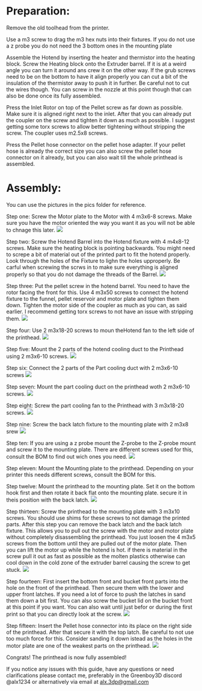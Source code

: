 # Preparation:

Remove the old toolhead from the printer.

Use a m3 screw to drag the m3 hex nuts into their fixtures.
If you do not use a z probe you do not need the 3 bottom ones in the mounting plate

Assemble the Hotend by inserting the heater and thermistor into the heating block.
Screw the Heating block onto the Extruder barrel. If it is at a weird angle you can turn it around ans crew it on the other way. If the grub screws need to be on the bottom to have it align properly you can cut a bit of the insulation of the thermistor away to push it in further. Be careful not to cut the wires though.
You can screw in the nozzle at this point though that can also be done once its fully assembled.

Press the Inlet Rotor on top of the Pellet screw as far down as possible.
Make sure it is aligned right next to the inlet. 
After that you can already put the coupler on the screw and tighten it down as much as possible.
I suggest getting some torx screws to allow better tightening without stripping the screw.
The coupler uses m2.5x8 screws.


Press the Pellet hose connector on the pellet hose adapter.
If your pellet hose is already the correct size you can also screw the pellet hose connector on it already, but you can also wait till the whole printhead is assembled.

# Assembly: 

You can use the pictures in the pics folder for reference. 

Step one: 	Screw the Motor plate to the Motor with 4 m3x6-8 screws.
		Make sure you have the motor oriented the way you want it as you will not be able to chnage this later.
![](Step%201.png)

Step two: 	Screw the Hotend Barrel into the Hotend fixture with 4 m4x8-12 screws.
		Make sure the heating block is pointing backwards.
		You might need to screpe a bit of material out of the printed part to fit the hotend properly.
		Look through the holes of the Fixture to lighn the holes upproperly.
		Be carful when screwing the scrws in to make sure everything is aligned properly so that you do not damage the threads of the Barrel.
![](Step%202.png)

Step three: 	Put the pellet screw in the hotend barrel. You need to have the rotor facing the front for this.
		Use 4 m3x50 screws to connect the hotend fixture to the funnel, 
		pellet reservoir and motor plate and tighten them down.
		Tighten the motor side of the coupler as much as you can, as said earlier. 
		I recommend getting torx screws to not have an issue with stripping them.
![](Step%203.png)


Step four:	Use 2 m3x18-20 screws to moun theHotend fan to the left side of the printhead.
![](Step%204.png)

Step five:	Mount the 2 parts of the hotend cooling duct to the Printhead using 2 m3x6-10 screws.
![](Step%205.png)

Step six:	Connect the 2 parts of the Part cooling duct with 2 m3x6-10 screws
![](Step%206.png)

Step seven:	Mount the part cooling duct on the printhead woth 2 m3x6-10 screws.
![](Step%207.png)

Step eight:	Screw the part cooling fan to the Printhead with 3 m3x18-20 screws.
![](Step%208.png)

Step nine: 	Screw the back latch fixture to the mounting plate with 2 m3x8 srew
![](Step%209.png)

Step ten:	If you are using a z probe mount the Z-probe to the Z-probe mount and screw it to the mounting plate.
		There are different screws used for this, consult the BOM to find out wich ones you need.
![](Step%2010.png)

Step eleven:	Mount the Mounting plate to the printhead. 
		Depending on your printer this needs different screws, consult the BOM for this.

Step twelve:	Mount the printhead to the mounting plate.
		Set it on the bottom hook first and then rotate it back flat onto the mounting plate.
		secure it in theis position with the back latch.
![](Step%2012.png)

Step thirteen:	Screw the printhead to the mounting plate with 3 m3x10 screws.
		You should use shims for these screws to not damage the printed parts.
		After this step you can remove the back latch and the back latch fixture.
		This allows you to pull out the screw with the motor and motor plate 
		without completely disassembling the printhead.
		You just loosen the 4 m3x5 screws from the bottom until they are pulled out of the motor plate. 
		Then you can lift the motor up while the hotend is hot.
		if there is material in the screw pull it out as fast as possible as the molten plastics otherwise 
		can cool down in the cold zone of the extruder barrel causing the screw to get stuck.
![](Step%2013.png)

Step fourteen:	First insert the bottom front and bucket front parts into the hole on the front of the printhead.
		Then secure them with the lower and upper front latches. 
		If you need a lot of force to push the latches in sand them down a bit first.
		You can also screw the bucket lid on the bucket front at this point if you want. 
		You can also wait until just befor or during the first print so that you can directly look at the screw.
![](Step%2014.png)

Step fifteen:	Insert the Pellet hose connector into its place on the right side of the printhead.
		After that secure it with the top latch. 
		Be careful to not use too much force for this.
		Consider sanding it down istead as the holes in the motor plate are one of the weakest parts on the printhead.
![](Step%2015.png)

Congrats! The printhead is now fully assembled!

If you notice any issues with this guide, have any questions or need clarifications
please contact me, preferably in the Greenboy3D discord @alx1234 or alternatively via email at alx.3dp@gmail.com